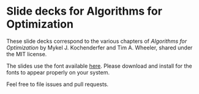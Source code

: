 # Slide decks for Algorithms for Optimization

These slide decks correspond to the various chapters of *Algorithms for Optimization* by Mykel J. Kochenderfer and Tim A. Wheeler, shared under the MIT license.

The slides use the font available [here](http://www.gust.org.pl/projects/e-foundry/tex-gyre/pagella/qpl2_501otf.zip). Please download and install for the fonts to appear properly on your system.

Feel free to file issues and pull requests.
